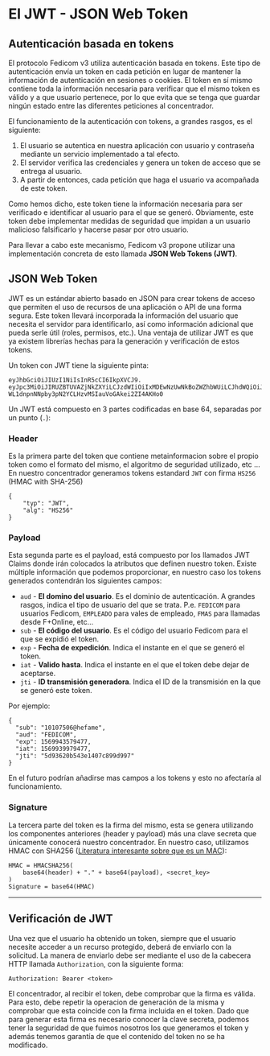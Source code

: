 # El **JWT** - JSON Web Token

## Autenticación basada en tokens
El protocolo Fedicom v3 utiliza autenticación basada en tokens.
Este tipo de autenticación envía un token en cada petición en lugar de mantener la información de autenticación en sesiones o cookies.
El token en sí mismo contiene toda la información necesaria para verificar que el mismo token es válido y a que usuario pertenece, por lo que evita
que se tenga que guardar ningún estado entre las diferentes peticiones al concentrador.

El funcionamiento de la autenticación con tokens, a grandes rasgos, es el siguiente: 

1. El usuario se autentica en nuestra aplicación con usuario y contraseña mediante un servicio implementado a tal efecto.
2. El servidor verifica las credenciales y genera un token de acceso que se entrega al usuario.
3. A partir de entonces, cada petición que haga el usuario va acompañada de este token.

Como hemos dicho, este token tiene la información necesaria para ser verificado e identificar al usuario para el que se generó.
Obviamente, este token debe implementar medidas de seguridad que impidan a un usuario malicioso falsificarlo y hacerse pasar por otro usuario.

Para llevar a cabo este mecanismo, Fedicom v3 propone utilizar una implementación concreta de esto llamada **JSON Web Tokens (JWT)**.

## JSON Web Token
JWT es un estándar abierto basado en JSON para crear tokens de acceso que permiten el uso de recursos de una aplicación
 o API de una forma segura. Este token llevará incorporada la información del usuario que necesita el servidor para identificarlo, así como información adicional que
pueda serle útil (roles, permisos, etc.). Una ventaja de utilizar JWT es que ya existem librerías hechas para la generación y verificación de estos tokens.

Un token con JWT tiene la siguiente pinta:
```
eyJhbGciOiJIUzI1NiIsInR5cCI6IkpXVCJ9.
eyJpc3MiOiJIRUZBTUVAZjNkZXYiLCJzdWIiOiIxMDEwNzUwNkBoZWZhbWUiLCJhdWQiOiJGRURJQ09NIiwiZXhwIjoxNTY5OTQzNTc5NDc3LCJpYXQiOjE1Njk5Mzk5Nzk0NzcsImp0aSI6IjVkOTM2MjBiNTQzZTE0MDdjODk5ZDk5NyJ9.
WL1dnpnNNpby3pN2YCLHzvMSIauVoGAkei2ZI4AKHo0
```

Un JWT está compuesto en 3 partes codificadas en base 64, separadas por un punto (`.`):

### Header
Es la primera parte del token que contiene metainformacion sobre el propio token como el formato del mismo, el algoritmo de 
seguridad utilizado, etc ... En nuestro concentrador generamos tokens estandard `JWT` con firma `HS256` (HMAC with SHA-256)
```
{
    "typ": "JWT",
    "alg": "HS256"
}
```

### Payload
Esta segunda parte es el payload, está compuesto por los llamados JWT Claims donde irán colocados la
atributos que definen nuestro token. Existe múltiple información que podemos proporcionar, en nuestro caso los tokens generados contendrán los siguientes campos:
- `aud` - **El domino del usuario**. Es el dominio de autenticación. A grandes rasgos, indica el tipo de usuario del que se trata. P.e. `FEDICOM` para usuarios Fedicom, `EMPLEADO` para vales de empleado, `FMAS` para llamadas desde F+Online, etc...
- `sub` - **El código del usuario**. Es el código del usuario Fedicom para el que se expidió el token.
- `exp` - **Fecha de expedición**. Indica el instante en el que se generó el token.
- `iat` - **Valido hasta**. Indica el instante en el que el token debe dejar de aceptarse.
- `jti` - **ID transmisión generadora**. Indica el ID de la transmisión en la que se generó este token.

Por ejemplo:
```
{
  "sub": "10107506@hefame",
  "aud": "FEDICOM",
  "exp": 1569943579477,
  "iat": 1569939979477,
  "jti": "5d93620b543e1407c899d997"
}
```

En el futuro podrían añadirse mas campos a los tokens y esto no afectaría al funcionamiento.

### Signature
La tercera parte del token es la firma del mismo, esta se genera utilizando los componentes anteriores (header y payload)
más una clave secreta que únicamente conocerá nuestro concentrador. 
En nuestro caso, utilizamos HMAC con SHA256 ([Literatura interesante sobre que es un MAC](http://www.crypto-it.net/eng/theory/mac.html)):

```
HMAC = HMACSHA256(
    base64(header) + "." + base64(payload), <secret_key>
)
Signature = base64(HMAC)
```



---
## Verificación de JWT

Una vez que el usuario ha obtenido un token, siempre que el usuario necesite acceder a un recurso protegido, deberá de enviarlo con la solicitud. 
La manera de enviarlo debe ser mediante el uso de la cabecera HTTP llamada `Authorization`, con la siguiente forma:

```
Authorization: Bearer <token>
```

El concentrador, al recibir el token, debe comprobar que la firma es válida. Para esto, debe repetir la operacion de generación
de la misma y comprobar que esta coincide con la firma incluida en el token. Dado que para generar esta firma es necesario
conocer la clave secreta, podemos tener la seguridad de que fuimos nosotros los que generamos el token y además tenemos garantía
de que el contenido del token no se ha modificado.